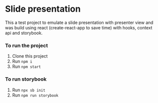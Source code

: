 # Slide presentation

This a test project to emulate a slide presentation with presenter view and was build using react (create-react-app to save time) with hooks, context api and storybook.

### To run the project

1. Clone this project
2. Run `npm i`
3. Run `npm start`

### To run storybook

1. Run `npx sb init`
2. Run `npm run storybook`
